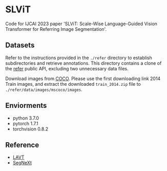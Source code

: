# SLViT
Code for IJCAI 2023 paper 'SLViT: Scale-Wise Language-Guided Vision Transformer for Referring Image Segmentation'.

## Datasets
Refer to the instructions provided in the `./refer` directory to establish subdirectories and retrieve annotations. This directory contains a clone of the [refer](https://github.com/lichengunc/refer) public API, excluding two unnecessary data files.

Download images from [COCO](https://cocodataset.org/#download). Please use the first downloading link 2014 Train images, and extract the downloaded `train_2014.zip` file to `./refer/data/images/mscoco/images`.

## Enviorments
- python 3.7.0
- pytorch 1.7.1
- torchvision 0.8.2

## Reference
- [LAVT](https://github.com/yz93/LAVT-RIS)
- [SegNeXt](https://github.com/Visual-Attention-Network/SegNeXt)